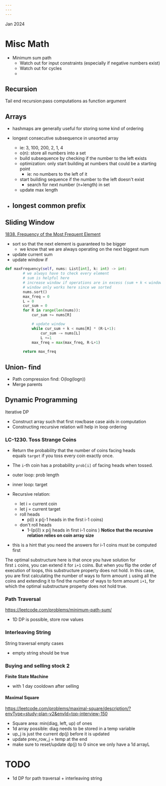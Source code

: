```yaml
---
---
---
```

 Jan 2024
# Misc Math
- Minimum sum path
	- Watch out for input constraints (especially if negative numbers exist)
	- Watch out for cycles
	- 
## Recursion 
Tail end recursion:pass computations as function argument
## Arrays 

- hashmaps are generally useful for storing some kind of ordering

- longest consecutive subsequence in unsorted array
	- ie: 3, 100, 200, 2, 1, 4
	- o(n): store all numbers into a set
	- build subsequence by checking if the number to the left exists
	- optimization: only start building at numbers that could be a starting point
		- ie: no numbers to the left of it
	- start building sequence if the number to the left doesn't exist
		- search for next number (n+length) in set 
	- update max length

- longest common prefix
	- 

## Sliding Window
[1838. Frequency of the Most Frequent Element](https://leetcode.com/problems/frequency-of-the-most-frequent-element/)

- sort so that the next element is guaranteed to be bigger
	- we know that we are always operating on the next biggest num
- update current sum
- update window if 
```python
def maxFrequency(self, nums: List[int], k: int) -> int:
		# we always have to check every element
		# sum is helpful here
		# increase window if operations are in excess (sum + k < window size * current element to be checked)
		# window only works here since we sorted
        nums.sort()
        max_freq = 0
        L = 0
        cur_sum = 0
        for R in range(len(nums)):
            cur_sum += nums[R]

            # update window
            while cur_sum + k < nums[R] * (R-L+1):
                cur_sum -= nums[L]
                L +=1
            max_freq = max(max_freq, R-L+1)
        
        return max_freq

```


## Union- find
- Path compression find: O(log(logn))
- Merge parents


## Dynamic Programming

Iterative DP
- Construct array such that first row/base case aids in computation
- Constructing recursive relation will help in loop ordering
### LC-1230. Toss Strange Coins
- Return the probability that the number of coins facing heads equals `target` if you toss every coin exactly once.
- The `i`-th coin has a probability `prob[i]` of facing heads when tossed.

- outer loop: prob length
- inner loop: target

- Recursive relation:
	- let i = current coin
	- let j = current target
	- roll heads 
		- p(i) x p(j-1 heads in the first i-1 coins)
	- don't roll heads
		- 1-(p(i)) x p(j heads in first i-1 coins )
**Notice that the recursive relation relies on coin array size**
- this is a hint that you need the answers for i-1 coins must be computed first

The optimal substructure here is that once you have solution for first `i` coins, you can extend it for `i+1` coins.
But when you flip the order of execution of loops, this substructure property does not hold. In this case, you are first calculating the number of ways to form amount `i` using all the coins and extending it to find the number of ways to form amount `i+1`, for which the optimal substructure property does not hold true.


### Path Traversal 
https://leetcode.com/problems/minimum-path-sum/
- 1D DP is possible, store row values

### Interleaving String
String traversal empty cases
 - empty string should be true

### Buying and selling stock 2
**Finite State Machine**
- with 1 day cooldown after selling

#### Maximal Square
https://leetcode.com/problems/maximal-square/description/?envType=study-plan-v2&envId=top-interview-150
- Square area: min(diag, left, up) of ones
- 1d array possible: diag needs to be stored in a temp variable
- up_j is just the current dp(j) before it is updated
- update prev_row_j = temp at the end
- make sure to reset/update dp(j) to 0 since we only have a 1d arrayL

# TODO

- 1d DP for path traversal + interleaving string 
